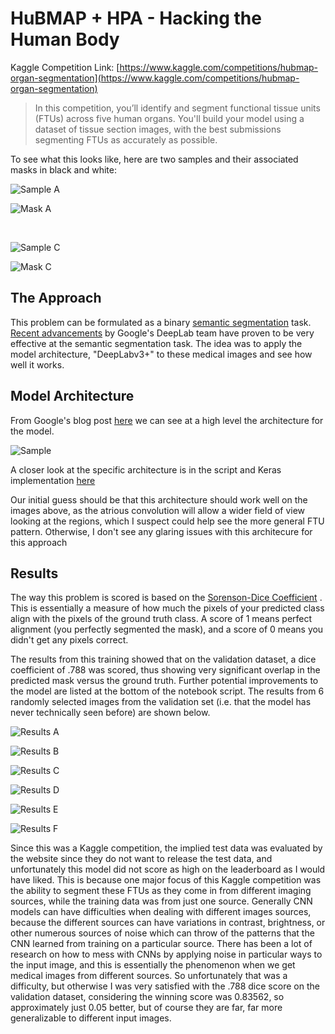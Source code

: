 # HuBMAP + HPA - Hacking the Human Body

Kaggle Competition Link: [https://www.kaggle.com/competitions/hubmap-organ-segmentation](https://www.kaggle.com/competitions/hubmap-organ-segmentation)

> In this competition, you’ll identify and segment functional tissue units (FTUs) across five human organs. You'll build your model using a dataset of tissue section images, with the best submissions segmenting FTUs as accurately as possible.

To see what this looks like, here are two samples and their associated masks in black and white:

![Sample A](/img/tissue-a.PNG "Sample A")

![Mask A](/img/mask-a.PNG "Mask A")

<br>

![Sample C](/img/tissue-c.PNG "Sample C")

![Mask C](/img/mask-c.PNG "Mask C")

## The Approach

This problem can be formulated as a binary [semantic segmentation](https://www.mathworks.com/solutions/image-video-processing/semantic-segmentation.html) task. [Recent advancements](https://arxiv.org/abs/1802.02611) by Google's DeepLab team have proven to be very effective at the semantic segmentation task. The idea was to apply the model architecture, "DeepLabv3+" to these medical images and see how well it works.

## Model Architecture

From Google's blog post [here](https://ai.googleblog.com/2018/03/semantic-image-segmentation-with.html) we can see at a high level the architecture for the model.

![Sample](/img/model-arch.PNG "Model Architecture")

A closer look at the specific architecture is in the script and Keras implementation [here](https://keras.io/examples/vision/deeplabv3_plus/)

Our initial guess should be that this architecture should work well on the images above, as the atrious convolution will allow a wider field of view looking at the regions, which I suspect could help see the more general FTU pattern. Otherwise, I don't see any glaring issues with this architecure for this approach

## Results

The way this problem is scored is based on the [Sorenson-Dice Coefficient](https://en.wikipedia.org/wiki/S%C3%B8rensen%E2%80%93Dice_coefficient) . This is essentially a measure of how much the pixels of your predicted class align with the pixels of the ground truth class. A score of 1 means perfect alignment (you perfectly segmented the mask), and a score of 0 means you didn't get any pixels correct.

The results from this training showed that on the validation dataset, a dice coefficient of .788 was scored, thus showing very significant overlap in the predicted mask versus the ground truth. Further potential improvements to the model are listed at the bottom of the notebook script. The results from 6 randomly selected images from the validation set (i.e. that the model has never technically seen before) are shown below.

![Results A](/img/all-a.PNG "Results A")

![Results B](/img/all-b.PNG "Results B")

![Results C](/img/all-c.PNG "Results C")

![Results D](/img/all-d.PNG "Results D")

![Results E](/img/all-e.PNG "Results E")

![Results F](/img/all-f.PNG "Results F")

Since this was a Kaggle competition, the implied test data was evaluated by the website since they do not want to release the test data, and unfortunately this model did not score as high on the leaderboard as I would have liked. This is because one major focus of this Kaggle competition was the ability to segment these FTUs as they come in from different imaging sources, while the training data was from just one source. Generally CNN models can have difficulties when dealing with different images sources, because the different sources can have variations in contrast, brightness, or other numerous sources of noise which can throw of the patterns that the CNN learned from training on a particular source. There has been a lot of research on how to mess with CNNs by applying noise in particular ways to the input image, and this is essentially the phenomenon when we get medical images from different sources. So unfortunately that was a difficulty, but otherwise I was very satisfied with the .788 dice score on the validation dataset, considering the winning score was 0.83562, so approximately just 0.05 better, but of course they are far, far more generalizable to different input images.